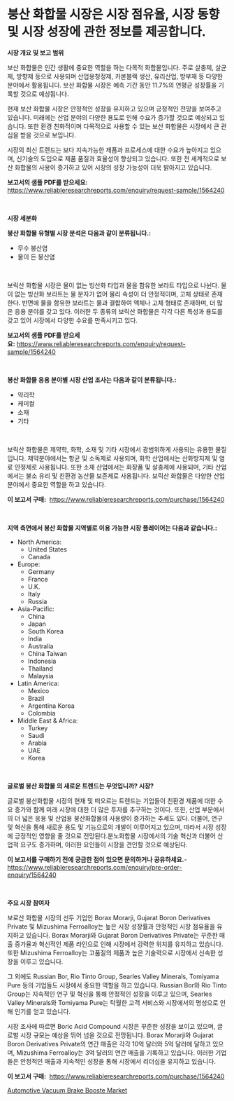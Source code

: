 <p><h1>붕산 화합물 시장은 시장 점유율, 시장 동향 및 시장 성장에 관한 정보를 제공합니다.</h1></p><p><strong>시장 개요 및 보고 범위</strong></p>
<p><p>보산 화합물은 인간 생활에 중요한 역할을 하는 다목적 화합물입니다. 주로 살충제, 살균제, 방향제 등으로 사용되며 산업용청정제, 카본블랙 생산, 유리산업, 방부재 등 다양한 분야에서 활용됩니다. 보산 화합물 시장은 예측 기간 동안 11.7%의 연평균 성장률을 기록할 것으로 예상됩니다. </p><p>현재 보산 화합물 시장은 안정적인 성장을 유지하고 있으며 긍정적인 전망을 보여주고 있습니다. 미래에는 산업 분야의 다양한 용도로 인해 수요가 증가할 것으로 예상되고 있습니다. 또한 환경 친화적이며 다목적으로 사용할 수 있는 보산 화합물은 시장에서 큰 관심을 받을 것으로 보입니다. </p><p>시장의 최신 트렌드는 보다 지속가능한 제품과 프로세스에 대한 수요가 높아지고 있으며, 신기술의 도입으로 제품 품질과 효율성이 향상되고 있습니다. 또한 전 세계적으로 보산 화합물의 사용이 증가하고 있어 시장의 성장 가능성이 더욱 밝아지고 있습니다.</p></p>
<p><strong>보고서의 샘플 PDF를 받으세요:</strong> <a href="https://www.reliableresearchreports.com/enquiry/request-sample/1564240">https://www.reliableresearchreports.com/enquiry/request-sample/1564240</a></p>
<p>&nbsp;</p>
<p><strong>시장 세분화</strong></p>
<p><strong>붕산 화합물 유형별 시장 분석은 다음과 같이 분류됩니다.:</strong></p>
<p><ul><li>무수 붕산염</li><li>물이 든 붕산염</li></ul></p>
<p>&nbsp;</p>
<p><p>보릭산 화합물 시장은 물이 없는 빙산화 타입과 물을 함유한 보라트 타입으로 나뉜다. 물이 없는 빙산화 보라트는 물 분자가 없어 물리 속성이 더 안정적이며, 고체 상태로 존재한다. 반면에 물을 함유한 보라트는 물과 결합하여 액체나 고체 형태로 존재하며, 더 많은 응용 분야를 갖고 있다. 이러한 두 종류의 보릭산 화합물은 각각 다른 특성과 용도를 갖고 있어 시장에서 다양한 수요를 만족시키고 있다.</p></p>
<p><strong>보고서의 샘플 PDF를 받으세요:</strong>&nbsp;<a href="https://www.reliableresearchreports.com/enquiry/request-sample/1564240">https://www.reliableresearchreports.com/enquiry/request-sample/1564240</a></p>
<p>&nbsp;</p>
<p><strong> 붕산 화합물 응용 분야별 시장 산업 조사는 다음과 같이 분류됩니다.:</strong></p>
<p><ul><li>약리학</li><li>케미컬</li><li>소재</li><li>기타</li></ul></p>
<p>&nbsp;</p>
<p><p>보릭산 화합물은 제약학, 화학, 소재 및 기타 시장에서 광범위하게 사용되는 유용한 물질입니다. 제약분야에서는 항균 및 소독제로 사용되며, 화학 산업에서는 산화방지제 및 염료 안정제로 사용됩니다. 또한 소재 산업에서는 화장품 및 살충제에 사용되며, 기타 산업에서는 불소 유리 및 친환경 농산물 보존제로 사용됩니다. 보릭산 화합물은 다양한 산업분야에서 중요한 역할을 하고 있습니다.</p></p>
<p><strong>이 보고서 구매:</strong>&nbsp; <a href="https://www.reliableresearchreports.com/purchase/1564240">https://www.reliableresearchreports.com/purchase/1564240</a></p>
<p>&nbsp;</p>
<p><strong>지역 측면에서 붕산 화합물 지역별로 이용 가능한 시장 플레이어는 다음과 같습니다.:</strong></p>
<p><ul>
    <li>
        North America:
        <ul>
            <li>United States</li>
            <li>Canada</li>
        </ul>
    </li>
    <li>
        Europe:
        <ul>
            <li>Germany</li>
            <li>France</li>
            <li>U.K.</li>
            <li>Italy</li>
            <li>Russia</li>
        </ul>
    </li>
    <li>
        Asia-Pacific:
        <ul>
            <li>China</li>
            <li>Japan</li>
            <li>South Korea</li>
            <li>India</li>
            <li>Australia</li>
            <li>China Taiwan</li>
            <li>Indonesia</li>
            <li>Thailand</li>
            <li>Malaysia</li>
        </ul>
    </li>
    <li>
        Latin America:
        <ul>
            <li>Mexico</li>
            <li>Brazil</li>
            <li>Argentina Korea</li>
            <li>Colombia</li>
        </ul>
    </li>
    <li>
        Middle East & Africa:
        <ul>
            <li>Turkey</li>
            <li>Saudi</li>
            <li>Arabia</li>
            <li>UAE</li>
            <li>Korea</li>
        </ul>
    </li>
    </ul></p>
<p>&nbsp;</p>
<p><strong>글로벌 붕산 화합물 의 새로운 트렌드는 무엇입니까? 시장?</strong></p>
<p><p>글로벌 붕산화합물 시장의 현재 및 떠오르는 트렌드는 기업들이 친환경 제품에 대한 수요 증가와 함께 미래 시장에 대한 더 많은 투자를 추구하는 것이다. 또한, 산업 부문에서의 더 넓은 응용 및 산업용 붕산화합물의 사용량이 증가하는 추세도 있다. 더불어, 연구 및 혁신을 통해 새로운 용도 및 기능으로의 개발이 이루어지고 있으며, 따라서 시장 성장에 긍정적인 영향을 줄 것으로 전망된다.분노화합물 시장에서의 기술 혁신과 더불어 산업적 요구도 증가하며, 이러한 요인들이 시장을 견인할 것으로 예상된다.</p></p>
<p><strong>이 보고서를 구매하기 전에 궁금한 점이 있으면 문의하거나 공유하세요.</strong>- <a href="https://www.reliableresearchreports.com/enquiry/pre-order-enquiry/1564240">https://www.reliableresearchreports.com/enquiry/pre-order-enquiry/1564240</a></p>
<p>&nbsp;</p>
<p><strong>주요 시장 참여자</strong></p>
<p><p>보로산 화합물 시장의 선두 기업인 Borax Morarji, Gujarat Boron Derivatives Private 및 Mizushima Ferroalloy는 높은 시장 성장률과 안정적인 시장 점유율을 유지하고 있습니다. Borax Morarji와 Gujarat Boron Derivatives Private는 꾸준한 매출 증가율과 혁신적인 제품 라인으로 인해 시장에서 강력한 위치를 유지하고 있습니다. 또한 Mizushima Ferroalloy는 고품질의 제품과 높은 기술력으로 시장에서 신속한 성장을 이루고 있습니다.</p><p>그 외에도 Russian Bor, Rio Tinto Group, Searles Valley Minerals, Tomiyama Pure 등의 기업들도 시장에서 중요한 역할을 하고 있습니다. Russian Bor와 Rio Tinto Group는 지속적인 연구 및 혁신을 통해 안정적인 성장을 이루고 있으며, Searles Valley Minerals와 Tomiyama Pure는 탁월한 고객 서비스와 시장에서의 명성으로 인해 인기를 얻고 있습니다.</p><p>시장 조사에 따르면 Boric Acid Compound 시장은 꾸준한 성장을 보이고 있으며, 글로벌 시장 규모는 예상을 뛰어 넘을 것으로 전망됩니다. Borax Morarji와 Gujarat Boron Derivatives Private의 연간 매출은 각각 10억 달러와 5억 달러에 달하고 있으며, Mizushima Ferroalloy는 3억 달러의 연간 매출을 기록하고 있습니다. 이러한 기업들은 안정적인 매출과 지속적인 성장을 통해 시장에서 리더십을 유지하고 있습니다.</p></p>
<p><strong>이 보고서 구매:</strong>&nbsp;&nbsp;<a href="https://www.reliableresearchreports.com/purchase/1564240">https://www.reliableresearchreports.com/purchase/1564240</a></p>
<p><p><a href="https://noble-drawer-34c.notion.site/Automotive-Vacuum-Brake-Booste-Market-Challenges-Opportunities-and-Growth-Drivers-and-Major-Marke-7c40b3370d494f18890bc4f71a0a6c6e">Automotive Vacuum Brake Booste Market</a></p></p>
